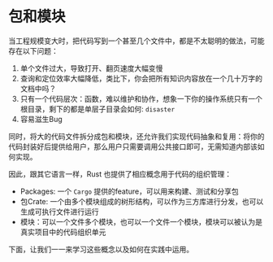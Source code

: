# 包和模块

当工程规模变大时，把代码写到一个甚至几个文件中，都是不太聪明的做法，可能存在以下问题：
1. 单个文件过大，导致打开、翻页速度大幅变慢
2. 查询和定位效率大幅降低，类比下，你会把所有知识内容放在一个几十万字的文档中吗？
3. 只有一个代码层次：函数，难以维护和协作，想象一下你的操作系统只有一个根目录，剩下的都是单层子目录会如何: `disaster`
4. 容易滋生Bug

同时，将大的代码文件拆分成包和模块，还允许我们实现代码抽象和复用：将你的代码封装好后提供给用户，那么用户只需要调用公共接口即可，无需知道内部该如何实现。

因此，跟其它语言一样，Rust 也提供了相应概念用于代码的组织管理：
- Packages: 一个 `Cargo` 提供的feature，可以用来构建、测试和分享包
- 包Crate: 一个由多个模块组成的树形结构，可以作为三方库进行分发，也可以生成可执行文件进行运行
- 模块：可以一个文件多个模块，也可以一个文件一个模块，模块可以被认为是真实项目中的代码组织单元

下面，让我们一一来学习这些概念以及如何在实践中运用。
